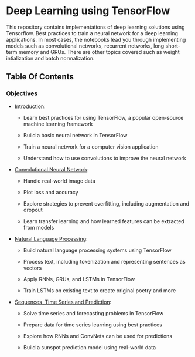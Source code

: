 # Deep Learning using TensorFlow

This repository contains implementations of deep learning solutions using Tensorflow. Best practices to train a neural network for a deep learning applications. In most cases, the notebooks lead you through implementing models such as convolutional networks, recurrent networks, long short-term memory and GRUs. There are other topics covered such as weight intialization and batch normalization.

## Table Of Contents

### Objectives

* [Introduction](https://github.com/gauthamsathyan/deep-learning-with-tensorflow/tree/main/introduction):

  - Learn best practices for using TensorFlow, a popular open-source machine learning framework

  - Build a basic neural network in TensorFlow

  - Train a neural network for a computer vision application

  - Understand how to use convolutions to improve the neural network


* [Convolutional Neural Network](https://github.com/gauthamsathyan/deep-learning-with-tensorflow/tree/main/convolutional%20neural%20network):

  - Handle real-world image data

  - Plot loss and accuracy

  - Explore strategies to prevent overfitting, including augmentation and dropout

  - Learn transfer learning and how learned features can be extracted from models


* [Natural Language Processing](https://github.com/gauthamsathyan/deep-learning-with-tensorflow/tree/main/natural%20language%20processing):

  - Build natural language processing systems using TensorFlow

  - Process text, including tokenization and representing sentences as vectors

  - Apply RNNs, GRUs, and LSTMs in TensorFlow

  - Train LSTMs on existing text to create original poetry and more


* [Sequences, Time Series and Prediction](https://github.com/gauthamsathyan/deep-learning-with-tensorflow/tree/main/sequences%2C%20time%20series%20and%20prediction): 

  - Solve time series and forecasting problems in TensorFlow

  - Prepare data for time series learning using best practices

  - Explore how RNNs and ConvNets can be used for predictions

  - Build a sunspot prediction model using real-world data